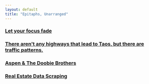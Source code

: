 ```yaml
---
layout: default
title: "Epitaphs, Unarranged"
---
```


### [Let your focus fade](./philosophy_perception.md)

### [There aren't any highways that lead to Taos, but there are traffic patterns.](./taos)

### [Aspen & The Doobie Brothers](./aspen)

### [Real Estate Data Scraping](./re_scraper_readme)

